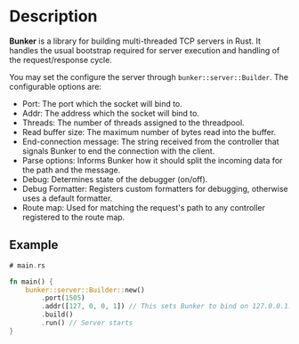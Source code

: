# Description
**Bunker** is a library for building multi-threaded TCP servers in Rust. It handles the usual bootstrap required for server execution and handling of the request/response cycle. 

You may set the configure the server through `bunker::server::Builder`. The configurable options are:
- Port: The port which the socket will bind to.
- Addr: The address which the socket will bind to.
- Threads: The number of threads assigned to the threadpool.
- Read buffer size: The maximum number of bytes read into the buffer.
- End-connection message: The string received from the controller that signals Bunker to end the connection with the client.
- Parse options: Informs Bunker how it should split the incoming data for the path and the message.
- Debug: Determines state of the debugger (on/off).
- Debug Formatter: Registers custom formatters for debugging, otherwise uses a default formatter.
- Route map: Used for matching the request's path to any controller registered to the route map.

## Example

``` rust
# main.rs

fn main() {
    bunker::server::Builder::new()
        .port(1505)
        .addr([127, 0, 0, 1]) // This sets Bunker to bind on 127.0.0.1:1505
        .build()
        .run() // Server starts
} 
```